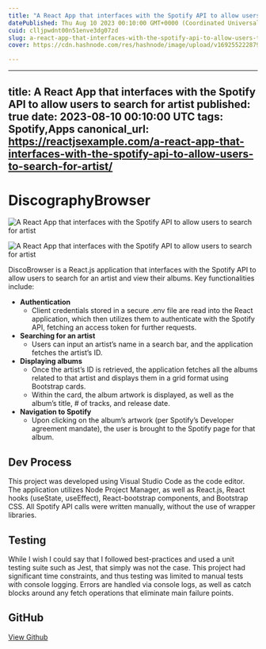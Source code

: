 ```yaml
---
title: "A React App that interfaces with the Spotify API to allow users to search for artist"
datePublished: Thu Aug 10 2023 00:10:00 GMT+0000 (Coordinated Universal Time)
cuid: clljpwdnt00n51enve3dg07zd
slug: a-react-app-that-interfaces-with-the-spotify-api-to-allow-users-to-search-for-artist-1
cover: https://cdn.hashnode.com/res/hashnode/image/upload/v1692552228799/2df0bda4-d60d-4890-a449-68788a8264b2.jpeg

---
```


---
title: A React App that interfaces with the Spotify API to allow users to search for artist
published: true
date: 2023-08-10 00:10:00 UTC
tags: Spotify,Apps
canonical_url: https://reactjsexample.com/a-react-app-that-interfaces-with-the-spotify-api-to-allow-users-to-search-for-artist/
---

# DiscographyBrowser
 ![A React App that interfaces with the Spotify API to allow users to search for artist](https://cdn.hashnode.com/res/hashnode/image/upload/v1692552228799/2df0bda4-d60d-4890-a449-68788a8264b2.jpeg)

![A React App that interfaces with the Spotify API to allow users to search for artist](https://cdn.hashnode.com/res/hashnode/image/upload/v1692552230289/87a9bf33-3e94-44e2-aeb7-c53050ad8095.png)

DiscoBrowser is a React.js application that interfaces with the Spotify API to allow users to search for an artist and view their albums. Key functionalities include:

- **Authentication**
  - Client credentials stored in a secure .env file are read into the React application, which then utilizes them to authenticate with the Spotify API, fetching an access token for further requests.
- **Searching for an artist**
  - Users can input an artist’s name in a search bar, and the application fetches the artist’s ID.
- **Displaying albums**
  - Once the artist’s ID is retrieved, the application fetches all the albums related to that artist and displays them in a grid format using Bootstrap cards.
  - Within the card, the album artwork is displayed, as well as the album’s title, # of tracks, and release date.
- **Navigation to Spotify**
  - Upon clicking on the album’s artwork (per Spotify’s Developer agreement mandate), the user is brought to the Spotify page for that album.

## Dev Process

This project was developed using Visual Studio Code as the code editor. The application utilizes Node Project Manager, as well as React.js, React hooks (useState, useEffect), React-bootstrap components, and Bootstrap CSS. All Spotify API calls were written manually, without the use of wrapper libraries.

## Testing

While I wish I could say that I followed best-practices and used a unit testing suite such as Jest, that simply was not the case. This project had significant time constraints, and thus testing was limited to manual tests with console logging. Errors are handled via console logs, as well as catch blocks around any fetch operations that eliminate main failure points.

## GitHub

[View Github](https://github.com/nxrada/DiscographyBrowser?ref=reactjsexample.com)